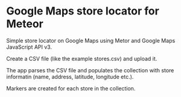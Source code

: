 # Google Maps store locator for Meteor
Simple store locator on Google Maps using Metor and Google Maps JavaScript API v3. 

Create a CSV file (like the example stores.csv) and upload it.

The app parses the CSV file and populates the collection with store informatin (name, address, latitude, longitude etc.).

Markers are created for each store in the collection.
